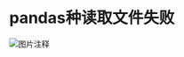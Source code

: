 # pandas种读取文件失败

![![图片注释](http://storage-uqer.datayes.com/5e96c26e834d5e015f7f1bf1/108792c0-1608-11eb-ab40-0242ac140002)](http://storage-uqer.datayes.com/5e96c26e834d5e015f7f1bf1/0ba69bfc-1608-11eb-ab40-0242ac140002)